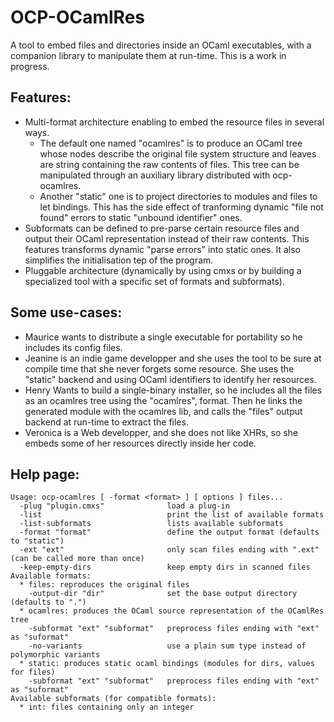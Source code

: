 OCP-OCamlRes
============

A tool to embed files and directories inside an OCaml executables, with a companion library to manipulate them at run-time. This is a work in progress.


Features:
---------
  - Multi-format architecture enabling to embed the resource files in several ways.
    * The default one named "ocamlres" is to produce an OCaml tree whose nodes describe the original file system structure and leaves are string containing the raw contents of files. This tree can be manipulated through an auxiliary library distributed with ocp-ocamlres.
    * Another "static" one is to project directories to modules and files to let bindings. This has the side effect of tranforming dynamic "file not found" errors to static "unbound identifier" ones.
  - Subformats can be defined to pre-parse certain resource files and output their OCaml representation instead of their raw contents. This features transforms dynamic "parse errors" into static ones. It also simplifies the initialisation tep of the program.
  - Pluggable architecture (dynamically by using cmxs or by building a specialized tool with a specific set of formats and subformats).

Some use-cases:
---------------
 * Maurice wants to distribute a single executable for portability so he includes its config files.
 * Jeanine is an indie game developper and she uses the tool to be sure at compile time that she never forgets some resource. She uses the "static" backend and using OCaml identifiers to identify her resources.
 * Henry Wants to build a single-binary installer, so he includes all the files as an ocamlres tree using the "ocamlres", format. Then he links the generated module with the ocamlres lib, and calls the "files" output backend at run-time to extract the files.
 * Veronica is a Web developper, and she does not like XHRs, so she embeds some of her resources directly inside her code.

Help page:
----------
```
Usage: ocp-ocamlres [ -format <format> ] [ options ] files...
  -plug "plugin.cmxs"              load a plug-in
  -list                            print the list of available formats
  -list-subformats                 lists available subformats
  -format "format"                 define the output format (defaults to "static")
  -ext "ext"                       only scan files ending with ".ext" (can be called more than once)
  -keep-empty-dirs                 keep empty dirs in scanned files
Available formats:
  * files: reproduces the original files
    -output-dir "dir"              set the base output directory (defaults to ".")
  * ocamlres: produces the OCaml source representation of the OCamlRes tree
    -subformat "ext" "subformat"   preprocess files ending with "ext" as "suformat"
    -no-variants                   use a plain sum type instead of polymorphic variants
  * static: produces static ocaml bindings (modules for dirs, values for files)
    -subformat "ext" "subformat"   preprocess files ending with "ext" as "suformat"
Available subformats (for compatible formats):
  * int: files containing only an integer
```
